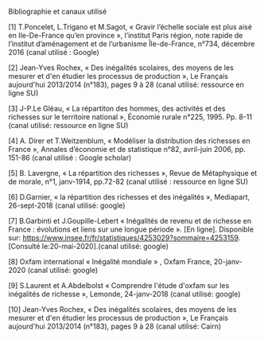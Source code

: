 Bibliographie et canaux utilisé

[1] T.Poncelet, L.Trigano et M.Sagot, « Gravir l’échelle sociale est plus aisé en Ile-De-France qu’en province », l’institut Paris région, note rapide de l’institut d’aménagement et de l’urbanisme Île-de-France, n°734, décembre 2016 (canal utilisé : Google)

[2] Jean-Yves Rochex, « Des inégalités scolaires, des moyens de les mesurer et d'en étudier les processus de production », Le Français aujourd'hui 2013/2014 (n°183), pages 9 à 28 (canal utilisé: ressource en ligne SU)

[3]  J-P.Le Gléau, « La répartiton des hommes, des activités et des richesses sur le territoire national », Économie rurale n°225, 1995. Pp. 8-11  (canal utilisé: ressource en ligne SU)

[4]   A. Direr et T.Weitzenblum, « Modéliser la distribution des richesses en France », Annales d’économie et de statistique n°82, avril-juin 2006, pp. 151-86 (canal utilisé : Google scholar)

[5] B. Lavergne, « La répartition des richesses », Revue de Métaphysique et de morale, n°1, janv-1914, pp.72-82 (canal utilisé : ressource en ligne SU)

[6] D.Garnier, « la répartition des richesses  et des inégalités », Mediapart, 26-sept-2018 (canal utilisé: google)

[7] B.Garbinti et J.Goupille-Lebert « Inégalités de revenu et de richesse en France : évolutions et liens sur une longue période ». [En ligne]. Disponible sur: https://www.insee.fr/fr/statistiques/4253029?sommaire=4253159. [Consulté le:20-mai-2020].(canal utilisé: google)

[8] Oxfam international « Inégalité mondiale » , Oxfam France, 20-janv-2020 (canal utilisé: google)

[9] S.Laurent et A.Abdelbolst « Comprendre l'étude d'oxfam sur les inégalités de richesse », Lemonde, 24-janv-2018 (canal utilisé: google)

[10] Jean-Yves Rochex, « Des inégalités scolaires, des moyens de les mesurer et d'en étudier les processus de production », Le Français aujourd'hui 2013/2014 (n°183), pages 9 à 28 (canal utilisé: Cairn)


